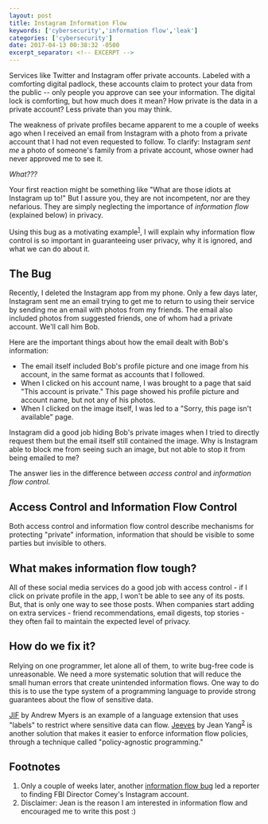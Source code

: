 ```yaml
---
layout: post
title: Instagram Information Flow
keywords: ['cybersecurity','information flow','leak']
categories: ['cybersecurity']
date: 2017-04-13 00:38:32 -0500
excerpt_separator: <!-- EXCERPT -->
---
```


Services like Twitter and Instagram offer private accounts. Labeled with
a comforting digital padlock, these accounts claim to protect your data from
the public -- only people you approve can see your information. The digital
lock is comforting, but how much does it mean? How private is the data in
a private account? Less private than you may think.

<!-- EXCERPT -->

The weakness of private profiles became apparent to me a couple of weeks ago
when I received an email from Instagram with a photo from a private account
that I had not even requested to follow. To clarify: Instagram *sent me*
a photo of someone's family from a private account, whose owner had never
approved me to see it.

*What???*

Your first reaction might be something like "What are those idiots at Instagram
up to!" But I assure you, they are not incompetent, nor are they nefarious.
They are simply neglecting the importance of *information flow* (explained
below) in privacy.

Using this bug as a motivating example<sup><a href="#f1">1</a></sup>, I will
explain why information flow control is so important in guaranteeing user
privacy, why it is ignored, and what we can do about it.

## The Bug

Recently, I deleted the Instagram app from my phone. Only a few days later,
Instagram sent me an email trying to get me to return to using their service by
sending me an email with photos from my friends. The email also included photos
from suggested friends, one of whom had a private account. We'll call him Bob.

Here are the important things about how the email dealt with Bob's information:

* The email itself included Bob's profile picture and one image from his
    account, in the same format as accounts that I followed.
* When I clicked on his account name, I was brought to a page that said "This
    account is private." This page showed his profile picture and account name,
    but not any of his photos.
* When I clicked on the image itself, I was led to a "Sorry, this page isn't
    available" page.

Instagram did a good job hiding Bob's private images when I tried to directly
request them but the email itself still contained the image. Why is Instagram
able to block me from seeing such an image, but not able to stop it from being
emailed to me?

The answer lies in the difference between *access control* and *information
flow control*.

## Access Control and Information Flow Control

Both access control and information flow control describe mechanisms for
protecting "private" information, information that should be visible to some
parties but invisible to others.

## What makes information flow tough?

All of these social media services do a good job with access control - if
I click on private profile in the app, I won't be able to see any of its posts.
But, that is only one way to see those posts. When companies start adding on
extra services - friend recommendations, email digests, top stories - they
often fail to maintain the expected level of privacy.

## How do we fix it?

Relying on one programmer, let alone all of them, to write bug-free code is
unreasonable. We need a more systematic solution that will reduce the small
human errors that create unintended information flows. One way to do this is to
use the type system of a programming language to provide strong guarantees
about the flow of sensitive data.

[JIF](http://www.cs.cornell.edu/jif/) by Andrew Myers is an example of
a language extension that uses "labels" to restrict where sensitive data can
flow. [Jeeves](https://projects.csail.mit.edu/jeeves/) by Jean Yang<sup><a
href="#f2">2</a></sup> is another solution that makes it easier to enforce
information flow policies, through a technique called "policy-agnostic
programming."


## Footnotes

1. <span id="f1"></span>Only a couple of weeks later, another [information flow
   bug](https://jxyzabc.blogspot.com/2017/03/five-research-ideas-instagram-could.html)
   led a reporter to finding FBI Director Comey's Instagram account.
2. <span id="f2"></span>Disclaimer: Jean is the reason I am interested in
   information flow and encouraged me to write this post :)
